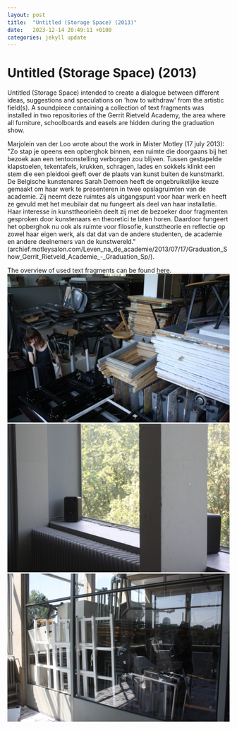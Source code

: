 ```yaml
---
layout: post
title:  "Untitled (Storage Space) (2013)"
date:   2023-12-14 20:49:11 +0100
categories: jekyll update
---
```



# Untitled (Storage Space) (2013)

Untitled (Storage Space) intended to create a dialogue between different
ideas, suggestions and speculations on 'how to withdraw' from the
artistic field(s). A soundpiece containing a collection of text
fragments was installed in two repositories of the Gerrit Rietveld
Academy, the area where all furniture, schoolboards and easels are
hidden during the graduation show.

Marjolein van der Loo wrote about the work in Mister Motley (17 july
2013):\
"Zo stap je opeens een opberghok binnen, een ruimte die doorgaans bij
het bezoek aan een tentoonstelling verborgen zou blijven. Tussen
gestapelde klapstoelen, tekentafels, krukken, schragen, lades en sokkels
klinkt een stem die een pleidooi geeft over de plaats van kunst buiten
de kunstmarkt. De Belgische kunstenares Sarah Demoen heeft de
ongebruikelijke keuze gemaakt om haar werk te presenteren in twee
opslagruimten van de academie. Zij neemt deze ruimtes als uitgangspunt
voor haar werk en heeft ze gevuld met het meubilair dat nu fungeert als
deel van haar installatie. Haar interesse in kunsttheorieën deelt zij
met de bezoeker door fragmenten gesproken door kunstenaars en theoretici
te laten horen. Daardoor fungeert het opberghok nu ook als ruimte voor
filosofie, kunsttheorie en reflectie op zowel haar eigen werk, als dat
dat van de andere studenten, de academie en andere deelnemers van de
kunstwereld."\
(archief.motleysalon.com/Leven_na_de_academie/2013/07/17/Graduation_Show_Gerrit_Rietveld_Academie\_-\_Graduation_Sp/).

The overview of used text fragments can be found
[here](/uploads/2017/02/Fragments_storagespace.pdf).
![](/uploads/2017/02/IMG_6169.jpg)
![](/uploads/2017/02/IMG_6164.jpg)
![](/uploads/2017/02/IMG_6004.jpg)